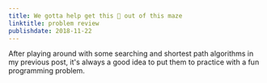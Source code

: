 ```yaml
---
title: We gotta help get this 🐸 out of this maze
linktitle: problem review
publishdate: 2018-11-22
---
```


After playing around with some searching and shortest path algorithms in my previous post, it's always a good idea to put them to practice with a fun programming problem.
